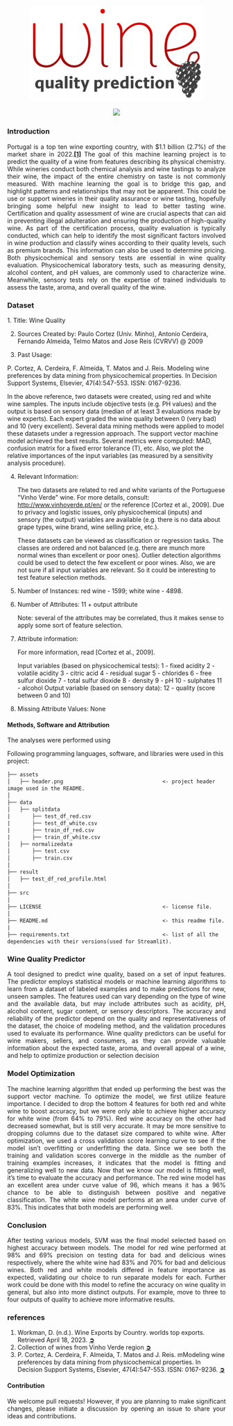 <p align="center">
  <img src="https://github.com/theidari/wine_quality/blob/main/asset/header.png" width=400px>
</p>
<p align="center"><a href="https://theidari-wine-quality-appstreamlit-benjamin-1l3eqb.streamlit.app/#wine-quality-prediction"><img src="https://shields.io/badge/streamlit-Wine%20Quality%20Predictor-red?logo=streamlit&style=flat-square"></a></p>
<h3>Introduction</h3>
<p align="justify">
Portugal is a top ten wine exporting country, with $1.1 billion (2.7%) of the market share in 2022.<a href="https://github.com/theidari/wine_quality#references"><b>[1]</b></a>
The goal of this machine learning project is to predict the quality of a wine from features describing its physical chemistry. While wineries conduct both chemical analysis and wine tastings to analyze their wine, the impact of the entire chemistry on taste is not commonly measured. With machine learning the goal is to bridge this gap, and highlight patterns and relationships that may not be apparent. This could be use or support wineries in their quality assurance or wine tasting, hopefully bringing some helpful new insight to lead to better tasting wine.
Certification and quality assessment of wine are crucial aspects that can aid in preventing illegal adulteration and ensuring the production of high-quality wine. As part of the certification process, quality evaluation is typically conducted, which can help to identify the most significant factors involved in wine production and classify wines according to their quality levels, such as premium brands. This information can also be used to determine pricing.
Both physicochemical and sensory tests are essential in wine quality evaluation. Physicochemical laboratory tests, such as measuring density, alcohol content, and pH values, are commonly used to characterize wine. Meanwhile, sensory tests rely on the expertise of trained individuals to assess the taste, aroma, and overall quality of the wine.</p>
<h3>Dataset</h3>
<p align="justify">
1. Title: Wine Quality 

2. Sources
   Created by: Paulo Cortez (Univ. Minho), Antonio Cerdeira, Fernando Almeida, Telmo Matos and Jose Reis (CVRVV) @ 2009
   
3. Past Usage:

  P. Cortez, A. Cerdeira, F. Almeida, T. Matos and J. Reis. 
  Modeling wine preferences by data mining from physicochemical properties.
  In Decision Support Systems, Elsevier, 47(4):547-553. ISSN: 0167-9236.

  In the above reference, two datasets were created, using red and white wine samples.
  The inputs include objective tests (e.g. PH values) and the output is based on sensory data
  (median of at least 3 evaluations made by wine experts). Each expert graded the wine quality 
  between 0 (very bad) and 10 (very excellent). Several data mining methods were applied to model
  these datasets under a regression approach. The support vector machine model achieved the
  best results. Several metrics were computed: MAD, confusion matrix for a fixed error tolerance (T),
  etc. Also, we plot the relative importances of the input variables (as measured by a sensitivity
  analysis procedure).
 
4. Relevant Information:

   The two datasets are related to red and white variants of the Portuguese "Vinho Verde" wine.
   For more details, consult: http://www.vinhoverde.pt/en/ or the reference [Cortez et al., 2009].
   Due to privacy and logistic issues, only physicochemical (inputs) and sensory (the output) variables 
   are available (e.g. there is no data about grape types, wine brand, wine selling price, etc.).

   These datasets can be viewed as classification or regression tasks.
   The classes are ordered and not balanced (e.g. there are munch more normal wines than
   excellent or poor ones). Outlier detection algorithms could be used to detect the few excellent
   or poor wines. Also, we are not sure if all input variables are relevant. So
   it could be interesting to test feature selection methods. 

5. Number of Instances: red wine - 1599; white wine - 4898. 

6. Number of Attributes: 11 + output attribute
  
   Note: several of the attributes may be correlated, thus it makes sense to apply some sort of
   feature selection.

7. Attribute information:

   For more information, read [Cortez et al., 2009].

   Input variables (based on physicochemical tests):
   1 - fixed acidity
   2 - volatile acidity
   3 - citric acid
   4 - residual sugar
   5 - chlorides
   6 - free sulfur dioxide
   7 - total sulfur dioxide
   8 - density
   9 - pH
   10 - sulphates
   11 - alcohol
   Output variable (based on sensory data): 
   12 - quality (score between 0 and 10)

8. Missing Attribute Values: None</P>
<h4>Methods, Software and Attribution</h4>
The analyses were performed using 

Following programming languages, software, and libraries were used in this project:

```
├── assets
│   ├── header.png                                <- project header image used in the README.
│
├── data
│   ├── splitdata 
|       ├── test_df_red.csv                  
|       ├── test_df_white.csv                   
|       ├── train_df_red.csv                   
|       ├── train_df_white.csv                   
│   ├── normalizedata                        
│       ├── test.csv                                 
│       ├── train.csv                                
│
├── result
│   ├── test_df_red_profile.html                 
│
├── src                                    
│
├── LICENSE                                       <- license file.
│
├── README.md                                     <- this readme file.
|
├── requirements.txt                              <- list of all the dependencies with their versions(used for Streamlit).
```

<h3>Wine Quality Predictor</h3>
<p align="justify">A tool designed to predict wine quality, based on a set of input features. The predictor employs statistical models or machine learning algorithms to learn from a dataset of labeled examples and to make predictions for new, unseen samples. The features used can vary depending on the type of wine and the available data, but may include attributes such as acidity, pH, alcohol content, sugar content, or sensory descriptors. The accuracy and reliability of the predictor depend on the quality and representativeness of the dataset, the choice of modeling method, and the validation procedures used to evaluate its performance. Wine quality predictors can be useful for wine makers, sellers, and consumers, as they can provide valuable information about the expected taste, aroma, and overall appeal of a wine, and help to optimize production or selection decision</p>
<h3>Model Optimization</h3>
<p align="justify">The machine learning algorithm that ended up performing the best was the support vector machine. To optimize the model, we first utilize feature importance. I decided to drop the bottom 4 features for both red and white wine to boost accuracy, but we were only able to achieve higher accuracy for white wine (from 64% to 79%). Red wine accuracy on the other had decreased somewhat, but is still very accurate. It may be more sensitive to dropping columns due to the dataset size compared to white wine. After optimization, we used a cross validation score learning curve to see if the model isn’t overfitting or underfitting the data. Since we see both the training and validation scores converge in the middle as the number of training examples increases, it indicates that the model is fitting and generalizing well to new data. Now that we know our model is fitting well, it’s time to evaluate the accuracy and performance. The red wine model has an excellent area under curve value of 96, which means it has a 96% chance to be able to distinguish between positive and negative classification. The white wine model performs at an area under curve of 83%. This indicates that both models are performing well.</p>
<h3>Conclusion</h3>
<p align="justify">After testing various models, SVM was the final model selected based on highest accuracy between models. The model for red wine performed at 98% and 69% precision on testing data for bad and delicious wines respectively, where the white wine had 83% and 70% for bad and delicious wines. Both red and white models differed in feature importance as expected, validating our choice to run separate models for each. Further work could be done with this model to refine the accuracy on wine quality in general, but also into more distinct outputs. For example, move to three to four outputs of quality to achieve more informative results.</p>
<h3>references</h3>
<ol>
<li>Workman, D. (n.d.). Wine Exports by Country. worlds top exports. Retrieved April 18, 2023. <a href="https://www.worldstopexports.com/wine-exports-country/"><b>➲</b></a></li>
<li>Collection of wines from Vinho Verde region <a href="https://archive.ics.uci.edu/ml/datasets/wine+quality"><b>➲</b></a></li>
<li>P. Cortez, A. Cerdeira, F. Almeida, T. Matos and J. Reis. mModeling wine preferences by data mining from physicochemical properties.
In Decision Support Systems, Elsevier, 47(4):547-553. ISSN: 0167-9236. <a href="https://www.sciencedirect.com/science/article/pii/S0167923609001377?via%3Dihub"><b>➲</b></a></li>
</ol>
<h4>Contribution</h4>
<p align="justify">We welcome pull requests! However, if you are planning to make significant changes, please initiate a discussion by opening an issue to share your ideas and contributions.</p>
